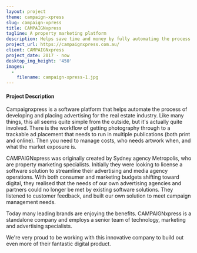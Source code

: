 ```yaml
---
layout: project
theme: campaign-xpress
slug: campaign-xpress
title: CAMPAIGNxpress
tagline: A property marketing platform
description: Helps save time and money by fully automating the process of planning a property campaign, creation and delivery to media. Used by industry leaders such as CBRE and Ray White to manage their media planning.
project_url: https://campaignxpress.com.au/
client: CAMPAIGNxpress
project_date: 2017 - now
desktop_img_height: '450'
images:
  -
    filename: campaign-xpress-1.jpg
---
```


#### Project Description

Campaignxpress is a software platform that helps automate the process of developing and placing advertising for the real estate industry. Like many things, this all seems quite simple from the outside, but it's actually quite involved. There is the workflow of getting photography through to a trackable ad placement that needs to run in multiple publications (both print and online). Then you need to manage costs, who needs artwork when, and what the market exposure is.


CAMPAIGNxpress was originally created by Sydney agency Metropolis, who are property marketing specialists. Initially they were looking to license a software solution to streamline their advertising and media agency operations. With both consumer and marketing budgets shifting toward digital, they realised that the needs of our own advertising agencies and partners could no longer be met by existing software solutions. They listened to customer feedback, and built our own solution to meet campaign management needs.

Today many leading brands are enjoying the benefits. CAMPAIGNxpress is a standalone company and employs a senior team of technology, marketing and advertising specialists.

We're very proud to be working with this innovative company to build out even more of their fantastic digital product.
